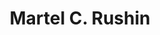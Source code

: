 ---
pid: MP10
title: Martel C. Rushin
location_transcription: Center City
zipcode: '19122'
outside_phl: 
neighborhood: Yorktown,Old Kensington,Jinogi
age: '29'
age_range: 20-29
instagram: 
image_file_name: MP_10.jpg
proposal_transcription: 
topic: Love
topic_summary: '0'
type: Other No Form
keywords_other: 
credit: 
image_labels: Three hearts, one on top of the other
twitter: 
facebook: 
permalink: "/monuments/mp10/"
layout: item-page
---